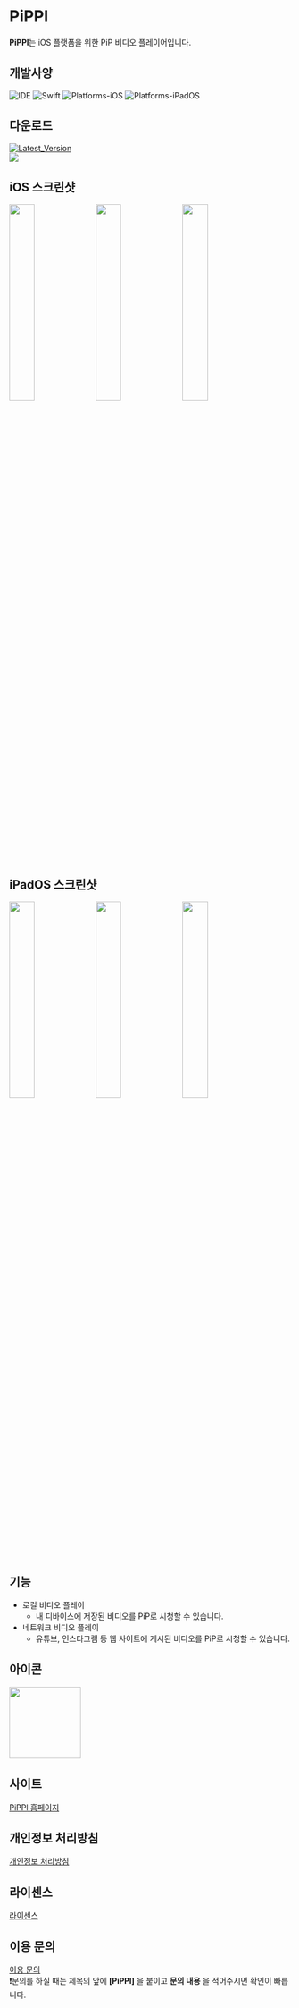 # PiPPl

**PiPPl**는 iOS 플랫폼을 위한 PiP 비디오 플레이어입니다.

## 개발사양

![IDE](https://img.shields.io/badge/Xcode-16.4-blue)
![Swift](https://img.shields.io/badge/Swift-5.10-orange)
![Platforms-iOS](https://img.shields.io/badge/iOS-16.0+-purple)
![Platforms-iPadOS](https://img.shields.io/badge/iPadOS-16.0+-skyblue)

## 다운로드

<a href="https://apps.apple.com/kr/app/pippl/id6479563734">![Latest_Version](https://img.shields.io/badge/version-2.8.1-green)<br>
<img src="https://github.com/taek0622/PiPPl/assets/81027256/c69ed780-ff4a-42fd-9ba4-a8d643f78454"></a>

## iOS 스크린샷

<img src="https://github.com/taek0622/PiPPl/assets/81027256/b968ca6a-df63-442a-ac6c-6716c6c9be75" width=30%> <img src="https://github.com/taek0622/PiPPl/assets/81027256/5c4ecb3b-21df-4e84-b904-bd31942f53a4" width=30%> <img src="https://github.com/taek0622/PiPPl/assets/81027256/6455c00a-9c33-46c0-a886-c934ec02babe" width=30%>

## iPadOS 스크린샷

<img src="https://github.com/taek0622/PiPPl/assets/81027256/ec9954e4-3e2a-4970-bf5c-341df8409433" width=30%> <img src="https://github.com/taek0622/PiPPl/assets/81027256/95a6a79e-ca47-4a97-935f-d10999f1b239" width=30%> <img src="https://github.com/taek0622/PiPPl/assets/81027256/db5c85b3-78c0-4531-a524-fd1ee0e3399c" width=30%>

## 기능

-   로컬 비디오 플레이
    -   내 디바이스에 저장된 비디오를 PiP로 시청할 수 있습니다.
-   네트워크 비디오 플레이
    -   유튜브, 인스타그램 등 웹 사이트에 게시된 비디오를 PiP로 시청할 수 있습니다.

## 아이콘

<img src="https://github.com/taek0622/PiPPl/assets/81027256/664f3fa0-8d15-4e9e-804e-77de3aa6991f" width=128>

## 사이트

[PiPPl 홈페이지](https://pippl.notion.site/PiPPl-94147590ed8440f3828a56dace806583?pvs=4)

## 개인정보 처리방침

[개인정보 처리방침](https://pippl.notion.site/9133535f3606428fb2459e5bbc04b2c1?pvs=4)

## 라이센스

[라이센스](https://pippl.notion.site/e318bd246e894b348ece6387e68270de?pvs=4)

## 이용 문의

[이용 문의](mailto:meenu170808@gmail.com)
<br>❗️문의를 하실 때는 제목의 앞에 **[PiPPl]** 을 붙이고 **문의 내용** 을 적어주시면 확인이 빠릅니다.
